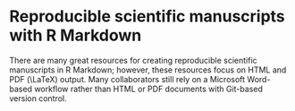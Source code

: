 # Reproducible scientific manuscripts with R Markdown

There are many great resources for creating reproducible scientific manuscripts in R Markdown; however, these resources focus on HTML and PDF (\LaTeX) output.
Many collaborators still rely on a Microsoft Word-based workflow rather than HTML or PDF documents with Git-based version control.
